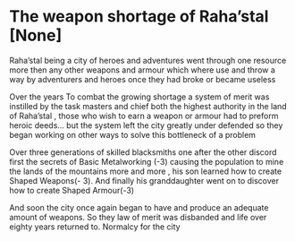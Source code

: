 # The weapon shortage of Raha’stal [None]

Raha’stal being a city of heroes and adventures went through one resource more then any other weapons and armour which where use and throw a way by adventurers and heroes once they had broke or became useless 

Over the years To combat the growing shortage a system of merit was instilled by the task masters and chief both the highest authority in the land of Raha’stal , those who wish to earn a weapon or armour had to preform  heroic deeds... but the system left the city greatly under defended so they began working on other ways to solve this bottleneck of a problem 

Over three generations of skilled blacksmiths one after the other discord first the secrets of Basic Metalworking (-3) causing the population to mine the lands of the mountains more and more , his son learned how to create  Shaped Weapons(- 3). And finally his granddaughter went on to discover how to create Shaped Armour(-3)

And soon the city once again began to have and produce an adequate amount of weapons. So they law of merit was disbanded  and life over eighty years returned to. Normalcy for the city
